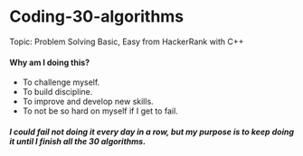 # Coding-30-algorithms
Topic: Problem Solving Basic, Easy from HackerRank with C++

#### Why am I doing this? 
- To challenge myself.
- To build discipline.
- To improve and develop new skills.
- To not be so hard on myself if I get to fail.

##### I could fail not doing it every day in a row, but my purpose is to keep doing it until I finish all the 30 algorithms.
